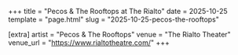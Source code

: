 +++
title = "Pecos & The Rooftops at The Rialto"
date = 2025-10-25
template = "page.html"
slug = "2025-10-25-pecos-the-rooftops"

[extra]
artist = "Pecos & The Rooftops"
venue = "The Rialto Theater"
venue_url = "https://www.rialtotheatre.com/"
+++
